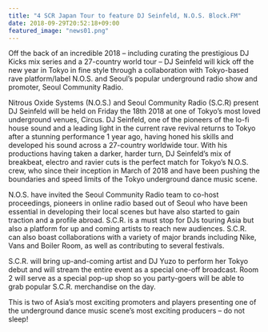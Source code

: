```yaml
---
title: "4 SCR Japan Tour to feature DJ Seinfeld, N.O.S. Block.FM"
date: 2018-09-29T20:52:18+09:00
featured_image: "news01.png"
---
```

Off the back of an incredible 2018 – including curating the prestigious DJ Kicks mix series and a 27-country world tour – DJ Seinfeld will kick off the new year in Tokyo in fine style through a collaboration with Tokyo-based rave platform/label N.O.S. and Seoul’s popular underground radio show and promoter, Seoul Community Radio.

Nitrous Oxide Systems (N.O.S.) and Seoul Community Radio (S.C.R) present DJ Seinfeld will be held on Friday the 18th 2018 at one of Tokyo’s most loved underground venues, Circus. DJ Seinfeld, one of the pioneers of the lo-fi house sound and a leading light in the current rave revival returns to Tokyo after a stunning performance 1 year ago, having honed his skills and developed his sound across a 27-country worldwide tour. With his productions having taken a darker, harder turn, DJ Seinfeld’s mix of breakbeat, electro and ravier cuts is the perfect match for Tokyo’s N.O.S. crew, who since their inception in March of 2018 and have been pushing the boundaries and speed limits of the Tokyo underground dance music scene.

N.O.S. have invited the Seoul Community Radio team to co-host proceedings, pioneers in online radio based out of Seoul who have been essential in developing their local scenes but have also started to gain traction and a profile abroad. S.C.R. is a must stop for DJs touring Asia but also a platform for up and coming artists to reach new audiences. S.C.R. can also boast collaborations with a variety of major brands including Nike, Vans and Boiler Room, as well as contributing to several festivals.

S.C.R. will bring up-and-coming artist and DJ Yuzo to perform her Tokyo debut and will stream the entire event as a special one-off broadcast. Room 2 will serve as a special pop-up shop so you party-goers will be able to grab popular S.C.R. merchandise on the day.

This is two of Asia’s most exciting promoters and players presenting one of the underground dance music scene’s most exciting producers – do not sleep!

